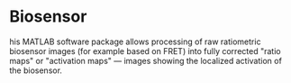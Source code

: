 # Biosensor
his MATLAB software package allows processing of raw ratiometric biosensor images (for example based on FRET) into fully corrected "ratio maps" or "activation maps" — images showing the localized activation of the biosensor.
